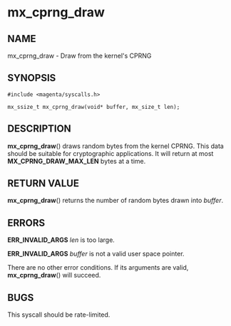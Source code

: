 # mx_cprng_draw

## NAME

mx_cprng_draw - Draw from the kernel's CPRNG

## SYNOPSIS

```
#include <magenta/syscalls.h>

mx_ssize_t mx_cprng_draw(void* buffer, mx_size_t len);
```

## DESCRIPTION

**mx_cprng_draw**() draws random bytes from the kernel CPRNG.  This data should be
suitable for cryptographic applications.  It will return at most
**MX_CPRNG_DRAW_MAX_LEN** bytes at a time.

## RETURN VALUE

**mx_cprng_draw**() returns the number of random bytes drawn into *buffer*.

## ERRORS

**ERR_INVALID_ARGS**  *len* is too large.

**ERR_INVALID_ARGS**  *buffer* is not a valid user space pointer.

There are no other error conditions.  If its arguments are valid,
**mx_cprng_draw**() will succeed.

## BUGS

This syscall should be rate-limited.
